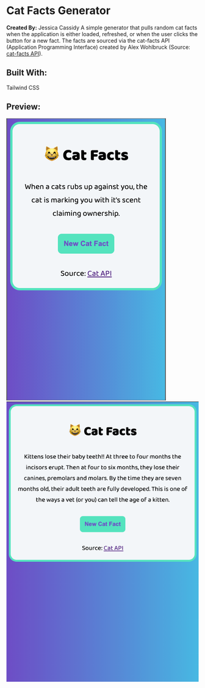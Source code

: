# Cat Facts Generator
**Created By:** Jessica Cassidy
A simple generator that pulls random cat facts when the application is either loaded, refreshed, or when the user clicks the button for a new fact. The facts are sourced via the cat-facts API (Application Programming Interface) created by Alex Wohlbruck (Source: [cat-facts API](https://alexwohlbruck.github.io/cat-facts/)).

## Built With:
Tailwind CSS

## Preview:
![](images/screenshot_program-output_1.png)\
![](images/screenshot_program-output_2.png)